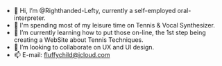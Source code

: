- 👋 Hi, I’m @Righthanded-Lefty, currently a self-employed oral-interpreter.
- 👀 I'm spending most of my leisure time on Tennis & Vocal Synthesizer.
- 🌱 I’m currently learning how to put those on-line, the 1st step being creating a WebSite about Tennis Techniques.
- 💞️ I’m looking to collaborate on UX and UI design.
- 📫 E-mail: fluffychild@icloud.com

<!---
Righthanded-Lefty/Righthanded-Lefty is a ✨ special ✨ repository because its `README.md` (this file) appears on your GitHub profile.
You can click the Preview link to take a look at your changes.
--->
